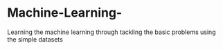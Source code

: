 # Machine-Learning-
Learning the machine learning through tackling the basic problems using the  simple datasets
